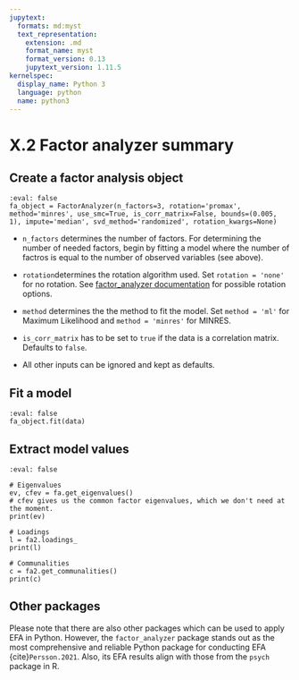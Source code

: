 ```yaml
---
jupytext:
  formats: md:myst
  text_representation:
    extension: .md
    format_name: myst
    format_version: 0.13
    jupytext_version: 1.11.5
kernelspec:
  display_name: Python 3
  language: python
  name: python3
---
```


# X.2 Factor analyzer summary

## Create a factor analysis object

```{code-cell}
:eval: false
fa_object = FactorAnalyzer(n_factors=3, rotation='promax', method='minres', use_smc=True, is_corr_matrix=False, bounds=(0.005, 1), impute='median', svd_method='randomized', rotation_kwargs=None)
```

- `n_factors` determines the number of factors. For determining the number of needed factors, begin by fitting a model where the number of factros is equal to the number of observed variables (see above).

- `rotation`determines the rotation algorithm used. Set `rotation = 'none'` for no rotation. See [factor_analyzer documentation](https://factor-analyzer.readthedocs.io/en/latest/index.html) for possible rotation options.

- `method` determines the the method to fit the model. Set `method = 'ml'` for Maximum Likelihood and `method = 'minres'` for MINRES.

- `is_corr_matrix` has to be set to `true` if the data is a correlation matrix. Defaults to `false`.

- All other inputs can be ignored and kept as defaults.

## Fit a model

```{code-cell}
:eval: false
fa_object.fit(data)
```

## Extract model values

```{code-cell}
:eval: false

# Eigenvalues
ev, cfev = fa.get_eigenvalues()
# cfev gives us the common factor eigenvalues, which we don't need at the moment.
print(ev)

# Loadings
l = fa2.loadings_
print(l)

# Communalities
c = fa2.get_communalities()
print(c)
```

## Other packages

Please note that there are also other packages which can be used to apply EFA in Python. However, the `factor_analyzer` package stands out as the most comprehensive and reliable Python package for conducting EFA {cite}`Persson.2021`. Also, its EFA results align with those from the `psych` package in R.